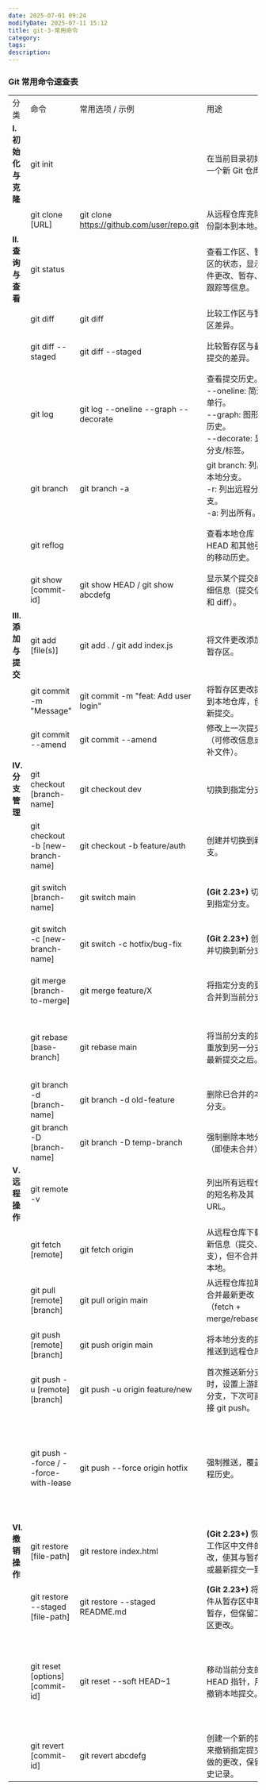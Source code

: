 ```yaml
---
date: 2025-07-01 09:24
modifyDate: 2025-07-11 15:12
title: git-3-常用命令
category: 
tags: 
description:
---
```


### Git 常用命令速查表

|                |                                       |                                            |                                                                        |                                                          |
| -------------- | ------------------------------------- | ------------------------------------------ | ---------------------------------------------------------------------- | -------------------------------------------------------- |
| 分类             | 命令                                    | 常用选项 / 示例                                  | 用途                                                                     | 备注                                                       |
| **I. 初始化与克隆**  | git init                              |                                            | 在当前目录初始化一个新 Git 仓库。                                                    | 项目开始时使用。                                                 |
|                | git clone [URL]                       | git clone https://github.com/user/repo.git | 从远程仓库克隆一份副本到本地。                                                        | 加入现有项目时使用。                                               |
| **II. 查询与查看**  | git status                            |                                            | 查看工作区、暂存区的状态，显示文件更改、暂存、未跟踪等信息。                                         | 最常用的命令，用于了解当前仓库状态。                                       |
|                | git diff                              | git diff                                   | 比较工作区与暂存区差异。                                                           | 查看未暂存的更改。                                                |
|                | git diff --staged                     | git diff --staged                          | 比较暂存区与最新提交的差异。                                                         | 查看已暂存但未提交的更改。                                            |
|                | git log                               | git log --oneline --graph --decorate       | 查看提交历史。<br>--oneline: 简洁单行。<br>--graph: 图形化历史。<br>--decorate: 显示分支/标签。 | 强大的历史查看工具。                                               |
|                | git branch                            | git branch -a                              | git branch: 列出本地分支。<br>-r: 列出远程分支。<br>-a: 列出所有。                        | 查看分支信息。                                                  |
|                | git reflog                            |                                            | 查看本地仓库 HEAD 和其他引用的移动历史。                                                | 极度重要的“时光机”，用于恢复误操作。                                      |
|                | git show [commit-id]                  | git show HEAD / git show abcdefg           | 显示某个提交的详细信息（提交信息和 diff）。                                               | 用于查看特定提交的内容。                                             |
| **III. 添加与提交** | git add [file(s)]                     | git add . / git add index.js               | 将文件更改添加到暂存区。                                                           | git add . 常用，添加所有更改。                                     |
|                | git commit -m "Message"               | git commit -m "feat: Add user login"       | 将暂存区更改提交到本地仓库，创建新提交。                                                   | 核心提交命令。                                                  |
|                | git commit --amend                    | git commit --amend                         | 修改上一次提交（可修改信息或增补文件）。                                                   | 不建议在已推送的提交上使用。                                           |
| **IV. 分支管理**   | git checkout [branch-name]            | git checkout dev                           | 切换到指定分支。                                                               | 较老版本 Git 常用。                                             |
|                | git checkout -b [new-branch-name]     | git checkout -b feature/auth               | 创建并切换到新分支。                                                             | 快速创建新分支并开始工作。                                            |
|                | git switch [branch-name]              | git switch main                            | **(Git 2.23+)** 切换到指定分支。                                               | 推荐替代 git checkout 切换分支的功能。                               |
|                | git switch -c [new-branch-name]       | git switch -c hotfix/bug-fix               | **(Git 2.23+)** 创建并切换到新分支。                                             | 推荐替代 git checkout -b。                                    |
|                | git merge [branch-to-merge]           | git merge feature/X                        | 将指定分支的更改合并到当前分支。                                                       | 最常见的合并方式，可能产生合并提交。                                       |
|                | git rebase [base-branch]              | git rebase main                            | 将当前分支的提交重放到另一分支的最新提交之后。                                                | 保持线性历史，**不要对已推送的公共分支使用**。                                |
|                | git branch -d [branch-name]           | git branch -d old-feature                  | 删除已合并的本地分支。                                                            | 清理不用的本地分支。                                               |
|                | git branch -D [branch-name]           | git branch -D temp-branch                  | 强制删除本地分支（即使未合并）。                                                       | 慎用，会丢失未合并的工作。                                            |
| **V. 远程操作**    | git remote -v                         |                                            | 列出所有远程仓库的短名称及其 URL。                                                    | 查看远程仓库配置。                                                |
|                | git fetch [remote]                    | git fetch origin                           | 从远程仓库下载最新信息（提交、分支），但不合并到本地。                                            | 更新本地远程跟踪分支，不改变工作区。                                       |
|                | git pull [remote] [branch]            | git pull origin main                       | 从远程仓库拉取并合并最新更改（fetch + merge/rebase）。                                  | 获取最新代码并同步到本地。                                            |
|                | git push [remote] [branch]            | git push origin main                       | 将本地分支的提交推送到远程仓库。                                                       | 将本地工作分享给团队。                                              |
|                | git push -u [remote] [branch]         | git push -u origin feature/new             | 首次推送新分支时，设置上游跟踪分支，下次可直接 git push。                                      | 简化后续推送操作。                                                |
|                | git push --force / --force-with-lease | git push --force origin hotfix             | 强制推送，覆盖远程历史。                                                           | **极度危险，仅在明确知晓后果且必要时使用。** --force-with-lease 更安全。         |
| **VI. 撤销操作**   | git restore [file-path]               | git restore index.html                     | **(Git 2.23+)** 恢复工作区中文件的更改，使其与暂存区或最新提交一致。                             | 推荐替代 git checkout -- <file>。                             |
|                | git restore --staged [file-path]      | git restore --staged README.md             | **(Git 2.23+)** 将文件从暂存区中取消暂存，但保留工作区更改。                                 | 推荐替代 git reset HEAD <file>。                              |
|                | git reset [options] [commit-id]       | git reset --soft HEAD~1                    | 移动当前分支的 HEAD 指针，用于撤销本地提交。                                              | --soft: 保留暂存区。<br>--mixed(默认): 清空暂存区。<br>--hard: 丢弃所有更改。 |
|                | git revert [commit-id]                | git revert abcdefg                         | 创建一个新的提交来撤销指定提交所做的更改，保留历史记录。                                           | **最安全** 的撤销已共享历史的方法。                                     |

